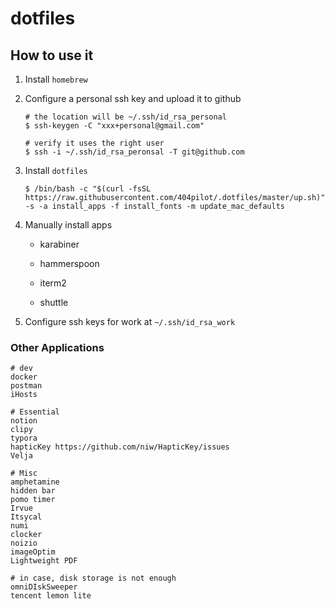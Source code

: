 dotfiles
========

## How to use it

1. Install `homebrew`

2. Configure a personal ssh key and upload it to github

   ```shell
   # the location will be ~/.ssh/id_rsa_personal
   $ ssh-keygen -C "xxx+personal@gmail.com"

   # verify it uses the right user
   $ ssh -i ~/.ssh/id_rsa_peronsal -T git@github.com
   ```

3. Install `dotfiles`

   ```shell
   $ /bin/bash -c "$(curl -fsSL https://raw.githubusercontent.com/404pilot/.dotfiles/master/up.sh)" -s -a install_apps -f install_fonts -m update_mac_defaults
   ```

4. Manually install apps

   - karabiner

   - hammerspoon

   - iterm2

   - shuttle

5. Configure ssh keys for work at `~/.ssh/id_rsa_work`

### Other Applications

```
# dev
docker
postman
iHosts

# Essential
notion
clipy
typora
hapticKey https://github.com/niw/HapticKey/issues
Velja

# Misc
amphetamine
hidden bar
pomo timer
Irvue
Itsycal
numi
clocker
noizio
imageOptim
Lightweight PDF

# in case, disk storage is not enough
omniDIskSweeper
tencent lemon lite
```
